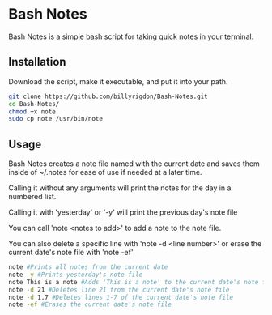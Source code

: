 # Bash Notes

Bash Notes is a simple bash script for taking quick notes in your terminal.

## Installation
Download the script, make it executable, and put it into your path. 

```bash
git clone https://github.com/billyrigdon/Bash-Notes.git
cd Bash-Notes/
chmod +x note
sudo cp note /usr/bin/note
```

## Usage
Bash Notes creates a note file named with the current date and saves them inside of ~/.notes for ease of use if needed at a later time.

Calling it without any arguments will print the notes for the day in a numbered list. 

Calling it with 'yesterday' or '-y' will print the previous day's note file

You can call 'note \<notes to add\>' to add a note to the note file.

You can also delete a specific line with 'note -d \<line number\>' or erase the current date's note file with 'note -ef'

```bash
note #Prints all notes from the current date
note -y #Prints yesterday's note file
note This is a note #Adds 'This is a note' to the current date's note file
note -d 21 #Deletes line 21 from the current date's note file
note -d 1,7 #Deletes lines 1-7 of the current date's note file
note -ef #Erases the current date's note file 
```
